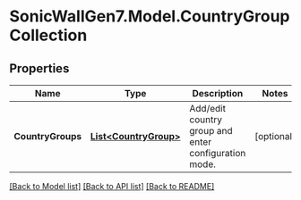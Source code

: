 # SonicWallGen7.Model.CountryGroupCollection

## Properties

Name | Type | Description | Notes
------------ | ------------- | ------------- | -------------
**CountryGroups** | [**List&lt;CountryGroup&gt;**](CountryGroup.md) | Add/edit country group and enter configuration mode. | [optional] 

[[Back to Model list]](../README.md#documentation-for-models) [[Back to API list]](../README.md#documentation-for-api-endpoints) [[Back to README]](../README.md)

